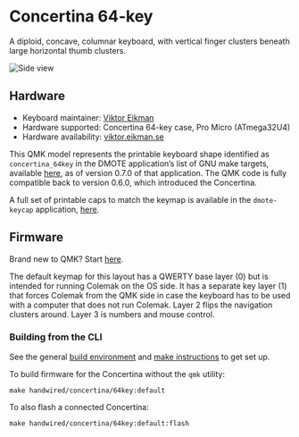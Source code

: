 # Concertina 64-key

A diploid, concave, columnar keyboard, with vertical finger clusters
beneath large horizontal thumb clusters.

![Side view](https://viktor.eikman.se/image/concertina-1-side-view/display)

## Hardware

* Keyboard maintainer: [Viktor Eikman](https://github.com/veikman)
* Hardware supported: Concertina 64-key case, Pro Micro (ATmega32U4)
* Hardware availability: [viktor.eikman.se](https://viktor.eikman.se/article/the-concertina/)

This QMK model represents the printable keyboard shape identified as
`concertina_64key` in the DMOTE application’s list of GNU make
targets, available [here](https://github.com/veikman/dactyl-keyboard),
as of version 0.7.0 of that application. The QMK code is fully
compatible back to version 0.6.0, which introduced the Concertina.

A full set of printable caps to match the keymap is available in the
`dmote-keycap` application,
[here](https://github.com/veikman/dmote-keycap).

## Firmware

Brand new to QMK? Start [here](https://docs.qmk.fm/#/newbs).

The default keymap for this layout has a QWERTY base layer (0) but is
intended for running Colemak on the OS side. It has a separate key
layer (1) that forces Colemak from the QMK side in case the keyboard
has to be used with a computer that does not run Colemak. Layer 2
flips the navigation clusters around. Layer 3 is numbers and mouse
control.

### Building from the CLI

See the general [build
environment](https://docs.qmk.fm/#/getting_started_build_tools) and
[make instructions](https://docs.qmk.fm/#/getting_started_make_guide)
to get set up.

To build firmware for the Concertina without the `qmk` utility:

    make handwired/concertina/64key:default

To also flash a connected Concertina:

    make handwired/concertina/64key:default:flash
